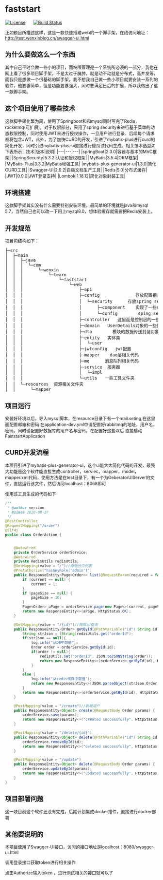 # faststart
[![License](https://img.shields.io/badge/license-Apache%202-green.svg)](https://www.apache.org/licenses/LICENSE-2.0) &ensp; &ensp; [![Build Status](https://travis-ci.org/xialonghua/kotmvp.svg?branch=master)](https://travis-ci.org/xialonghua/kotmvp)   

正如题目所描述这样，这是一款快速搭建web的一个脚手架，在线访问地址：http://test.wenxinblog.cn/swagger-ui.html

## 为什么要做这么一个东西
其中自己平时会做一些小的项目，而权限管理是一个系统所必须的一部分，我也在网上看了很多项目脚手架，不是太过于臃肿，就是动不动就是分布式，高并发等，而我只是想做一个很基础的脚手架，我不想我自己做一些小项目就要安装一系列的软件，他要够简单，但是功能要够强大，同时要满足日后的扩展，所以我做出了这一款脚手架。
## 这个项目使用了哪些技术
这款脚手架化繁为简，使用了Springboot和和mysql同时写完了Redis，rocketmq(可扩展)，对于权限部分，采用了spring security来进行基于菜单的动态权限控制，同时使用JWT来进行授权操作，一旦用户进行登录，后续每个请求都将包含JWT，此外，为了加快CURD的开发，引进了mybatis-plus进行curd的简化开发，同时引进mybatis-plus-ui直接进行傻瓜试代码生成。相关技术选型如下表所示
| 技术|版本|说明|
|---|---|---|
|springBoot|2.3.0|容器与基本的MVC框架|
|SpringSecurity|5.3.2|认证和授权框架|
|MyBatis|3.5.4|ORM框架|
|MyBatis-Plus|3.3.2|MyBatis增强工具|
|mybatis-plus-generator-ui|1.3.0|简化CURD工具|
|Swagger-UI|2.9.2|自动文档生产工具|
|Redis|5.0|分布式缓存|
|JWT|0.9.0|JWT登录支持|
|Lombok|1.18.12|简化对象封装工具|
## 环境搭建
这款脚手架其实没有什么需要特别安装环境，最简单的环境就是java和mysql 5.7，当然自己也可以改一下用上mysql8.0，想体验缓存就需要把Redis安装上。
## 开发规范
项目包结构如下：

<pre>├─src
│  ├─main
│  │  ├─java
│  │  │  └─com
│  │  │      └─wenxin
│  │  │          └─learn
│  │  │              └─faststart
│  │  │                  └─web
│  │  │                      ├─api
│  │  │                      ├─config              存放配置相关信息
│  │  │                      │  └─security      存放spring security 相关文件
│  │  │                      │      ├─component    实现了一些spring security相关配置
│  │  │                      │      └─config        sping security相关的一些配置
│  │  │                      ├─controller   这里面是控制层的一些代码
│  │  │                      ├─domain   UserDetails对象的一些封装
│  │  │                      ├─dto        模块的数据传送封装对象
│  │  │                      ├─entity   实体类
│  │  │                      │  └─user
│  │  │                      ├─jwtconfig   jwt配置
│  │  │                      ├─mapper    dao层相关代码
│  │  │                      ├─mq      消息队列相关代码
│  │  │                      ├─service  服务器
│  │  │                      │  └─impl
│  │  │                      └─utils   一些工具文件夹
│  │  └─resources  资源相关文件夹
│  │      └─mapper
</pre>



##  项目运行

安装好环境以后，导入mysql脚本，在resource目录下有一个mail.seting,在这里面配置邮箱和密码
在application-dev.yml中请配置好rabbitmq的地址，用户名，密码，同时请配置好数据库的用户名与密码，在配置好这些以后
直接启动FaststartApplication

## CURD开发流程

本项目引进了mybatis-plus-generator-ui，这个ui能大大简化代码的开发，最强大功能是这个软件能直接生成controller，serviec，mapper，model，mapper.xml代码，使用方法是在test目录下，有一个为GeberatorUIServer的文件，直接运行该文件，然后访问localhost：8068即可

使用该工具生成的代码如下

```java
/**
 * @author version
 * @since 2020-08-27
 */
@RestController
@RequestMapping("/order")
@Slf4j
public class OrderAction {


    @Autowired
    private OrderService orderService;
    @Autowired
    private RedisUtils redisUtils;
    @GetMapping(value = "/")//得到分页列表
    @PreAuthorize("hasAnyRole('admin')")
    public ResponseEntity<Page<Order>> list(@RequestParam(required = false) Integer current, @RequestParam(required = false) Integer pageSize) {
        if (current == null) {
            current = 1;
        }
        if (pageSize == null) {
            pageSize = 10;
        }
        Page<Order> aPage = orderService.page(new Page<>(current, pageSize));
        return new ResponseEntity<>(aPage, HttpStatus.OK);
    }

    @GetMapping(value = "/{id}")//按照id查询
    public ResponseEntity<Order> getById(@PathVariable("id") String id) {
        String strJson = (String)redisUtils.get("orderId");
        if(strJson == null){
            log.info("从DB中取值");
            Order order = orderService.getById(id);
            if(order != null){
                redisUtils.set("orderId", JSON.toJSONString(order));
                return new ResponseEntity<>(orderService.getById(id), HttpStatus.OK);
            }
        }
        else {
            log.info("从redis缓存中取值");
            return new ResponseEntity<>(JSON.parseObject(strJson,Order.class),HttpStatus.OK);
        }
        return new ResponseEntity<>(orderService.getById(id), HttpStatus.OK);
    }

    @PostMapping(value = "/create")//新增用户
    public ResponseEntity<Object> create(@RequestBody Order params) {
        orderService.save(params);
        return new ResponseEntity<>("created successfully", HttpStatus.OK);
    }

    @PostMapping(value = "/delete/{id}")
    public ResponseEntity<Object> delete(@PathVariable("id") String id) {
        orderService.removeById(id);
        return new ResponseEntity<>("deleted successfully", HttpStatus.OK);
    }

    @PostMapping(value = "/update")
    public ResponseEntity<Object> delete(@RequestBody Order params) {
        orderService.updateById(params);
        return new ResponseEntity<>("updated successfully", HttpStatus.OK);
    }
}

```

## 项目部署问题

这一块目前这个软件还没有完成，后期计划集成docker插件，直接进行docker部署

## 其他要说明的

本项目使用了Swagger-UI接口，访问的接口地址是localhost：8080/swagger-ui.html

调用登录接口获取token进行相关操作

点击Authorize输入token ，进行测试相关的接口就可以了

